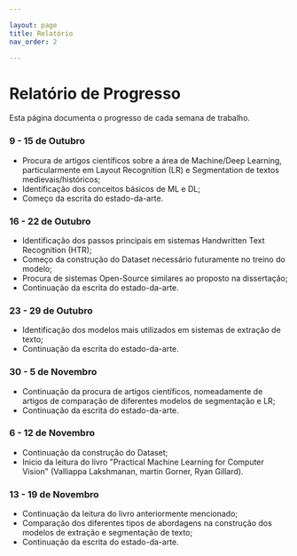 ```yaml
---

layout: page
title: Relatório
nav_order: 2

---
```



# Relatório de Progresso

Esta página documenta o progresso de cada semana de trabalho.

### 9 - 15 de Outubro
- Procura de artigos científicos sobre a área de Machine/Deep Learning, particularmente em Layout Recognition (LR) e Segmentation de textos medievais/históricos;
- Identificação dos conceitos básicos de ML e DL;
- Começo da escrita do estado-da-arte.

### 16 - 22 de Outubro
- Identificação dos passos principais em sistemas Handwritten Text Recognition (HTR);
- Começo da construção do Dataset necessário futuramente no treino do modelo;
- Procura de sistemas Open-Source similares ao proposto na dissertação;
- Continuação da escrita do estado-da-arte.

### 23 - 29 de Outubro
- Identificação dos modelos mais utilizados em sistemas de extração de texto;
- Continuação da escrita do estado-da-arte.

### 30 - 5 de Novembro
- Continuação da procura de artigos científicos, nomeadamente de artigos de comparação de diferentes modelos de segmentação e LR;
- Continuação da escrita do estado-da-arte.

### 6 - 12 de Novembro
- Continuação da construção do Dataset;
- Inicio da leitura do livro "Practical Machine Learning for Computer Vision" (Valliappa Lakshmanan, martin Gorner, Ryan Gillard).

### 13 - 19 de Novembro
- Continuação da leitura do livro anteriormente mencionado;
- Comparação dos diferentes tipos de abordagens na construção dos modelos de extração e segmentação de texto;
- Continuação da escrita do estado-da-arte.